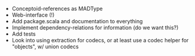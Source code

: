 * Conceptoid-references as MADType
* Web-interface (!)
* Add package.scala and documentation to everything
* Implement dependency-relations for information (do we want this?)
* Add tests
* Look into using extraction for codecs, or at least use a codec helper for "objects", w/ union codecs
